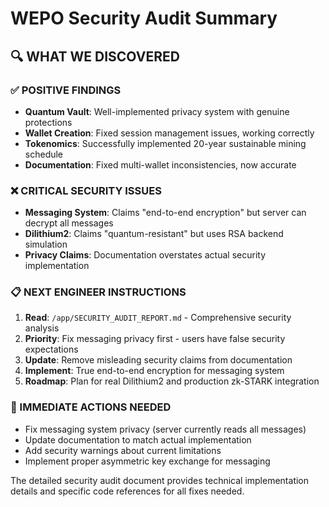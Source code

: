 # WEPO Security Audit Summary

## 🔍 **WHAT WE DISCOVERED**

### **✅ POSITIVE FINDINGS**
- **Quantum Vault**: Well-implemented privacy system with genuine protections
- **Wallet Creation**: Fixed session management issues, working correctly
- **Tokenomics**: Successfully implemented 20-year sustainable mining schedule
- **Documentation**: Fixed multi-wallet inconsistencies, now accurate

### **❌ CRITICAL SECURITY ISSUES**
- **Messaging System**: Claims "end-to-end encryption" but server can decrypt all messages
- **Dilithium2**: Claims "quantum-resistant" but uses RSA backend simulation
- **Privacy Claims**: Documentation overstates actual security implementation

### **📋 NEXT ENGINEER INSTRUCTIONS**
1. **Read**: `/app/SECURITY_AUDIT_REPORT.md` - Comprehensive security analysis
2. **Priority**: Fix messaging privacy first - users have false security expectations
3. **Update**: Remove misleading security claims from documentation
4. **Implement**: True end-to-end encryption for messaging system
5. **Roadmap**: Plan for real Dilithium2 and production zk-STARK integration

### **🚨 IMMEDIATE ACTIONS NEEDED**
- Fix messaging system privacy (server currently reads all messages)
- Update documentation to match actual implementation
- Add security warnings about current limitations
- Implement proper asymmetric key exchange for messaging

The detailed security audit document provides technical implementation details and specific code references for all fixes needed.